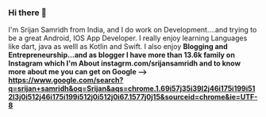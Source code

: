 ### Hi there 👋

I'm Srijan Samridh from India, and I do work on Development....and trying to be a great Android, IOS App Developer. I really enjoy learning Languages like dart, java as welll as Kotlin and Swift.
I also enjoy <b>Blogging and Entrepreneurship<b>...and as blogger I have more than 13.6k family on Instagram which I'm About instagrm.com/srijansamridh and to know more about me <b>you can get on Google<b> -->  https://www.google.com/search?q=srijan+samridh&oq=Srijan&aqs=chrome.1.69i57j35i39l2j46i175i199i512l3j0i512j46i175i199i512j0i512j0i67.1577j0j15&sourceid=chrome&ie=UTF-8


<!-- **SrijanSamridh/SrijanSamridh** is a ✨ _special_ ✨ repository because its `README.md` (this file) appears on your GitHub profile.

Here are some ideas to get you started:

- 🔭 I’m currently working on ...
- 🌱 I’m currently learning ...
- 👯 I’m looking to collaborate on ...
- 🤔 I’m looking for help with ...
- 💬 Ask me about ...
- 📫 How to reach me: ...
- 😄 Pronouns: ...
- ⚡ Fun fact: ... -->

